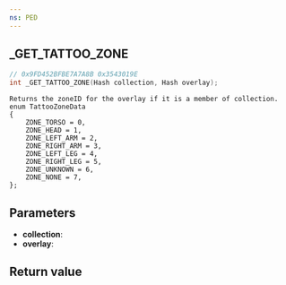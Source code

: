 ```yaml
---
ns: PED
---
```

## _GET_TATTOO_ZONE

```c
// 0x9FD452BFBE7A7A8B 0x3543019E
int _GET_TATTOO_ZONE(Hash collection, Hash overlay);
```

```
Returns the zoneID for the overlay if it is a member of collection.  
enum TattooZoneData  
{  
	ZONE_TORSO = 0,  
	ZONE_HEAD = 1,  
	ZONE_LEFT_ARM = 2,  
	ZONE_RIGHT_ARM = 3,  
	ZONE_LEFT_LEG = 4,  
	ZONE_RIGHT_LEG = 5,  
	ZONE_UNKNOWN = 6,  
	ZONE_NONE = 7,  
};  
```

## Parameters
* **collection**: 
* **overlay**: 

## Return value

